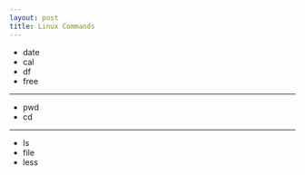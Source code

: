 ```yaml
---
layout: post
title: Linux Commands
---
```


* date
* cal
* df
* free
***
* pwd
* cd
***
* ls
* file
* less
